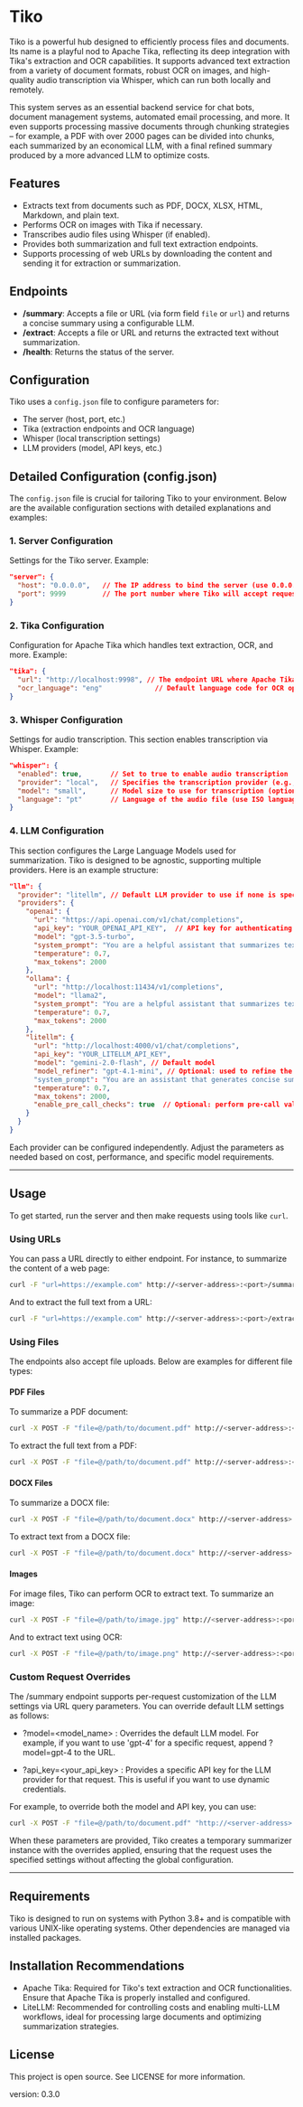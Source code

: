 # Tiko

Tiko is a powerful hub designed to efficiently process files and documents. Its name is a playful nod to Apache Tika, reflecting its deep integration with Tika's extraction and OCR capabilities. It supports advanced text extraction from a variety of document formats, robust OCR on images, and high-quality audio transcription via Whisper, which can run both locally and remotely.

This system serves as an essential backend service for chat bots, document management systems, automated email processing, and more. It even supports processing massive documents through chunking strategies – for example, a PDF with over 2000 pages can be divided into chunks, each summarized by an economical LLM, with a final refined summary produced by a more advanced LLM to optimize costs.
 
 ## Features
 
 - Extracts text from documents such as PDF, DOCX, XLSX, HTML, Markdown, and plain text.
 - Performs OCR on images with Tika if necessary.
 - Transcribes audio files using Whisper (if enabled).
 - Provides both summarization and full text extraction endpoints.
 - Supports processing of web URLs by downloading the content and sending it for extraction or summarization.
 
 ## Endpoints
 
 - **/summary**: Accepts a file or URL (via form field `file` or `url`) and returns a concise summary using a configurable LLM.
 - **/extract**: Accepts a file or URL and returns the extracted text without summarization.
 - **/health**: Returns the status of the server.
 
## Configuration

Tiko uses a `config.json` file to configure parameters for:
  - The server (host, port, etc.)
  - Tika (extraction endpoints and OCR language)
  - Whisper (local transcription settings)
  - LLM providers (model, API keys, etc.)

## Detailed Configuration (config.json)

The `config.json` file is crucial for tailoring Tiko to your environment. Below are the available configuration sections with detailed explanations and examples:

### 1. Server Configuration

Settings for the Tiko server. Example:

```json
"server": {
  "host": "0.0.0.0",   // The IP address to bind the server (use 0.0.0.0 to listen on all interfaces)
  "port": 9999         // The port number where Tiko will accept requests
}
```

### 2. Tika Configuration

Configuration for Apache Tika which handles text extraction, OCR, and more. Example:

```json
"tika": {
  "url": "http://localhost:9998", // The endpoint URL where Apache Tika is running
  "ocr_language": "eng"             // Default language code for OCR operations (use ISO codes, e.g., 'eng', 'por')
}
```

### 3. Whisper Configuration

Settings for audio transcription. This section enables transcription via Whisper. Example:

```json
"whisper": {
  "enabled": true,       // Set to true to enable audio transcription
  "provider": "local",   // Specifies the transcription provider (e.g., 'local' or a remote service identifier)
  "model": "small",      // Model size to use for transcription (options might include: tiny, base, small, medium, large)
  "language": "pt"       // Language of the audio file (use ISO language codes like 'pt' for Portuguese)
}
```

### 4. LLM Configuration

This section configures the Large Language Models used for summarization. Tiko is designed to be agnostic, supporting multiple providers. Here is an example structure:

```json
"llm": {
  "provider": "litellm", // Default LLM provider to use if none is specified in the request
  "providers": {
    "openai": {
      "url": "https://api.openai.com/v1/chat/completions",
      "api_key": "YOUR_OPENAI_API_KEY",  // API key for authenticating with OpenAI
      "model": "gpt-3.5-turbo",
      "system_prompt": "You are a helpful assistant that summarizes text.",
      "temperature": 0.7,
      "max_tokens": 2000
    },
    "ollama": {
      "url": "http://localhost:11434/v1/completions",
      "model": "llama2",
      "system_prompt": "You are a helpful assistant that summarizes text.",
      "temperature": 0.7,
      "max_tokens": 2000
    },
    "litellm": {
      "url": "http://localhost:4000/v1/chat/completions",
      "api_key": "YOUR_LITELLM_API_KEY",
      "model": "gemini-2.0-flash", // Default model
      "model_refiner": "gpt-4.1-mini", // Optional: used to refine the output if necessary
      "system_prompt": "You are an assistant that generates concise summaries of legal texts. When summarizing, produce a single response without headers or redundant information.",
      "temperature": 0.7,
      "max_tokens": 2000,
      "enable_pre_call_checks": true  // Optional: perform pre-call validations before sending requests
    }
  }
}
```

Each provider can be configured independently. Adjust the parameters as needed based on cost, performance, and specific model requirements.

---

## Usage

 To get started, run the server and then make requests using tools like `curl`.

 ### Using URLs

 You can pass a URL directly to either endpoint. For instance, to summarize the content of a web page:

 ```bash
 curl -F "url=https://example.com" http://<server-address>:<port>/summary
 ```

 And to extract the full text from a URL:

 ```bash
 curl -F "url=https://example.com" http://<server-address>:<port>/extract
 ```

### Using Files

The endpoints also accept file uploads. Below are examples for different file types:

#### PDF Files

To summarize a PDF document:

```bash
curl -X POST -F "file=@/path/to/document.pdf" http://<server-address>:<port>/summary
```

To extract the full text from a PDF:

```bash
curl -X POST -F "file=@/path/to/document.pdf" http://<server-address>:<port>/extract
```

#### DOCX Files

To summarize a DOCX file:

```bash
curl -X POST -F "file=@/path/to/document.docx" http://<server-address>:<port>/summary
```

To extract text from a DOCX file:

```bash
curl -X POST -F "file=@/path/to/document.docx" http://<server-address>:<port>/extract
```

#### Images

For image files, Tiko can perform OCR to extract text. To summarize an image:

```bash
curl -X POST -F "file=@/path/to/image.jpg" http://<server-address>:<port>/summary
```

And to extract text using OCR:

```bash
curl -X POST -F "file=@/path/to/image.png" http://<server-address>:<port>/extract
```

### Custom Request Overrides

The /summary endpoint supports per-request customization of the LLM settings via URL query parameters. You can override default LLM settings as follows:

 - ?model=<model_name> : Overrides the default LLM model. For example, if you want to use 'gpt-4' for a specific request, append ?model=gpt-4 to the URL.

 - ?api_key=<your_api_key> : Provides a specific API key for the LLM provider for that request. This is useful if you want to use dynamic credentials.

For example, to override both the model and API key, you can use:

```bash
curl -X POST -F "file=@/path/to/document.pdf" "http://<server-address>:<port>/summary?model=gpt-4&api_key=YOUR_API_KEY"
```

When these parameters are provided, Tiko creates a temporary summarizer instance with the overrides applied, ensuring that the request uses the specified settings without affecting the global configuration.

---

## Requirements

Tiko is designed to run on systems with Python 3.8+ and is compatible with various UNIX-like operating systems. Other dependencies are managed via installed packages.

## Installation Recommendations

  - Apache Tika: Required for Tiko's text extraction and OCR functionalities. Ensure that Apache Tika is properly installed and configured.
  - LiteLLM: Recommended for controlling costs and enabling multi-LLM workflows, ideal for processing large documents and optimizing summarization strategies.
 
## License

This project is open source. See LICENSE for more information.
 
 version: 0.3.0
